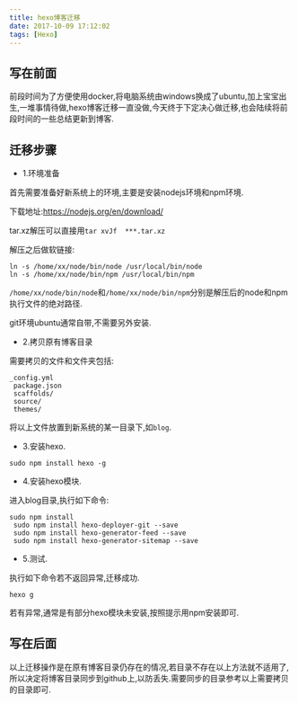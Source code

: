 ```yaml
---
title: hexo博客迁移
date: 2017-10-09 17:12:02
tags: [Hexo]
---
```


## 写在前面

前段时间为了方便使用docker,将电脑系统由windows换成了ubuntu,加上宝宝出生,一堆事情待做,hexo博客迁移一直没做,今天终于下定决心做迁移,也会陆续将前段时间的一些总结更新到博客.

## 迁移步骤

- 1.环境准备

首先需要准备好新系统上的环境,主要是安装nodejs环境和npm环境.

下载地址:https://nodejs.org/en/download/

tar.xz解压可以直接用`tar xvJf  ***.tar.xz`

<!-- more -->
解压之后做软链接:
```
ln -s /home/xx/node/bin/node /usr/local/bin/node
ln -s /home/xx/node/bin/npm /usr/local/bin/npm
```
`/home/xx/node/bin/node`和`/home/xx/node/bin/npm`分别是解压后的node和npm执行文件的绝对路径.

git环境ubuntu通常自带,不需要另外安装.

- 2.拷贝原有博客目录

需要拷贝的文件和文件夹包括:

```
_config.yml
 package.json
 scaffolds/
 source/
 themes/
```

将以上文件放置到新系统的某一目录下,如`blog`.

- 3.安装hexo.

```
sudo npm install hexo -g
```
- 4.安装hexo模块.

进入blog目录,执行如下命令:

```
sudo npm install
 sudo npm install hexo-deployer-git --save
 sudo npm install hexo-generator-feed --save
 sudo npm install hexo-generator-sitemap --save
```

- 5.测试.

执行如下命令若不返回异常,迁移成功.

```
hexo g
```

若有异常,通常是有部分hexo模块未安装,按照提示用npm安装即可.

## 写在后面

以上迁移操作是在原有博客目录仍存在的情况,若目录不存在以上方法就不适用了,所以决定将博客目录同步到github上,以防丢失.需要同步的目录参考以上需要拷贝的目录即可.
